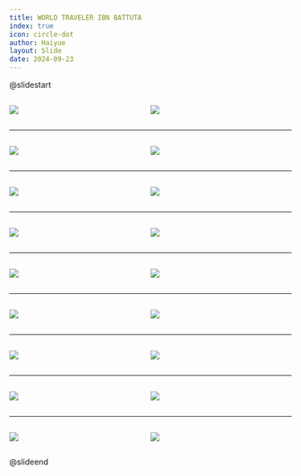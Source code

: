 ```yaml
---
title: WORLD TRAVELER IBN BATTUTA
index: true
icon: circle-dot
author: Haiyue
layout: Slide
date: 2024-09-23
---
```

 
@slidestart

<div style="display:flex">
<div style="flex:1">

![](https://raw.githubusercontent.com/yclord/reading/refs/heads/master/english/Level-P/WORLD%20TRAVELER%20IBN%20BATTUTA/001.webp)
</div>
<div style="flex:1">

![](https://raw.githubusercontent.com/yclord/reading/refs/heads/master/english/Level-P/WORLD%20TRAVELER%20IBN%20BATTUTA/002.webp)
</div>
</div>

---

<div style="display:flex">
<div style="flex:1">

![](https://raw.githubusercontent.com/yclord/reading/refs/heads/master/english/Level-P/WORLD%20TRAVELER%20IBN%20BATTUTA/003.webp)
</div>
<div style="flex:1">

![](https://raw.githubusercontent.com/yclord/reading/refs/heads/master/english/Level-P/WORLD%20TRAVELER%20IBN%20BATTUTA/004.webp)
</div>
</div>

---

<div style="display:flex">
<div style="flex:1">

![](https://raw.githubusercontent.com/yclord/reading/refs/heads/master/english/Level-P/WORLD%20TRAVELER%20IBN%20BATTUTA/005.webp)
</div>
<div style="flex:1">

![](https://raw.githubusercontent.com/yclord/reading/refs/heads/master/english/Level-P/WORLD%20TRAVELER%20IBN%20BATTUTA/006.webp)
</div>
</div>

---

<div style="display:flex">
<div style="flex:1">

![](https://raw.githubusercontent.com/yclord/reading/refs/heads/master/english/Level-P/WORLD%20TRAVELER%20IBN%20BATTUTA/007.webp)
</div>
<div style="flex:1">

![](https://raw.githubusercontent.com/yclord/reading/refs/heads/master/english/Level-P/WORLD%20TRAVELER%20IBN%20BATTUTA/008.webp)
</div>
</div>

---

<div style="display:flex">
<div style="flex:1">

![](https://raw.githubusercontent.com/yclord/reading/refs/heads/master/english/Level-P/WORLD%20TRAVELER%20IBN%20BATTUTA/009.webp)
</div>
<div style="flex:1">

![](https://raw.githubusercontent.com/yclord/reading/refs/heads/master/english/Level-P/WORLD%20TRAVELER%20IBN%20BATTUTA/010.webp)
</div>
</div>

---

<div style="display:flex">
<div style="flex:1">

![](https://raw.githubusercontent.com/yclord/reading/refs/heads/master/english/Level-P/WORLD%20TRAVELER%20IBN%20BATTUTA/011.webp)
</div>
<div style="flex:1">

![](https://raw.githubusercontent.com/yclord/reading/refs/heads/master/english/Level-P/WORLD%20TRAVELER%20IBN%20BATTUTA/012.webp)
</div>
</div>

---

<div style="display:flex">
<div style="flex:1">

![](https://raw.githubusercontent.com/yclord/reading/refs/heads/master/english/Level-P/WORLD%20TRAVELER%20IBN%20BATTUTA/013.webp)
</div>
<div style="flex:1">

![](https://raw.githubusercontent.com/yclord/reading/refs/heads/master/english/Level-P/WORLD%20TRAVELER%20IBN%20BATTUTA/014.webp)
</div>
</div>

---

<div style="display:flex">
<div style="flex:1">

![](https://raw.githubusercontent.com/yclord/reading/refs/heads/master/english/Level-P/WORLD%20TRAVELER%20IBN%20BATTUTA/015.webp)
</div>
<div style="flex:1">

![](https://raw.githubusercontent.com/yclord/reading/refs/heads/master/english/Level-P/WORLD%20TRAVELER%20IBN%20BATTUTA/016.webp)
</div>
</div>

---

<div style="display:flex">
<div style="flex:1">

![](https://raw.githubusercontent.com/yclord/reading/refs/heads/master/english/Level-P/WORLD%20TRAVELER%20IBN%20BATTUTA/017.webp)
</div>
<div style="flex:1">

![](https://raw.githubusercontent.com/yclord/reading/refs/heads/master/english/Level-P/WORLD%20TRAVELER%20IBN%20BATTUTA/018.webp)
</div>
</div>

@slideend